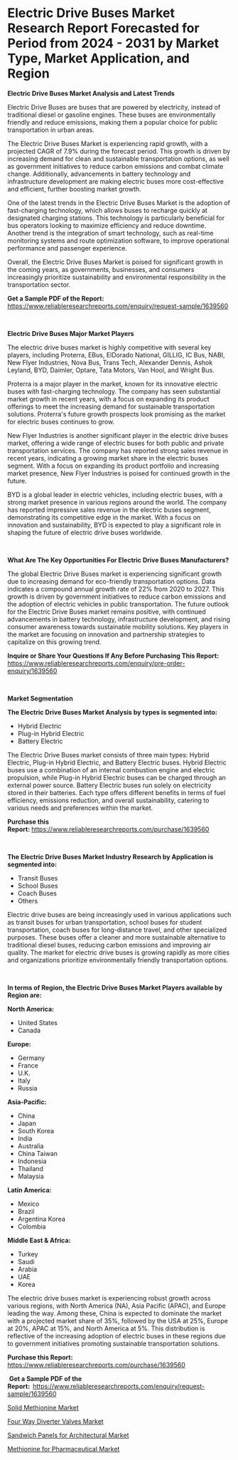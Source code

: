 <p><h1>Electric Drive Buses Market Research Report Forecasted for Period from 2024 -  2031 by Market Type, Market Application, and Region</h1></p><p><strong>Electric Drive Buses Market Analysis and Latest Trends</strong></p>
<p><p>Electric Drive Buses are buses that are powered by electricity, instead of traditional diesel or gasoline engines. These buses are environmentally friendly and reduce emissions, making them a popular choice for public transportation in urban areas.</p><p>The Electric Drive Buses Market is experiencing rapid growth, with a projected CAGR of 7.9% during the forecast period. This growth is driven by increasing demand for clean and sustainable transportation options, as well as government initiatives to reduce carbon emissions and combat climate change. Additionally, advancements in battery technology and infrastructure development are making electric buses more cost-effective and efficient, further boosting market growth.</p><p>One of the latest trends in the Electric Drive Buses Market is the adoption of fast-charging technology, which allows buses to recharge quickly at designated charging stations. This technology is particularly beneficial for bus operators looking to maximize efficiency and reduce downtime. Another trend is the integration of smart technology, such as real-time monitoring systems and route optimization software, to improve operational performance and passenger experience.</p><p>Overall, the Electric Drive Buses Market is poised for significant growth in the coming years, as governments, businesses, and consumers increasingly prioritize sustainability and environmental responsibility in the transportation sector.</p></p>
<p><strong>Get a Sample PDF of the Report:&nbsp;</strong> <a href="https://www.reliableresearchreports.com/enquiry/request-sample/1639560">https://www.reliableresearchreports.com/enquiry/request-sample/1639560</a></p>
<p>&nbsp;</p>
<p><strong>Electric Drive Buses Major Market Players</strong></p>
<p><p>The electric drive buses market is highly competitive with several key players, including Proterra, EBus, ElDorado National, GILLIG, IC Bus, NABI, New Flyer Industries, Nova Bus, Trans Tech, Alexander Dennis, Ashok Leyland, BYD, Daimler, Optare, Tata Motors, Van Hool, and Wright Bus.</p><p>Proterra is a major player in the market, known for its innovative electric buses with fast-charging technology. The company has seen substantial market growth in recent years, with a focus on expanding its product offerings to meet the increasing demand for sustainable transportation solutions. Proterra's future growth prospects look promising as the market for electric buses continues to grow.</p><p>New Flyer Industries is another significant player in the electric drive buses market, offering a wide range of electric buses for both public and private transportation services. The company has reported strong sales revenue in recent years, indicating a growing market share in the electric buses segment. With a focus on expanding its product portfolio and increasing market presence, New Flyer Industries is poised for continued growth in the future.</p><p>BYD is a global leader in electric vehicles, including electric buses, with a strong market presence in various regions around the world. The company has reported impressive sales revenue in the electric buses segment, demonstrating its competitive edge in the market. With a focus on innovation and sustainability, BYD is expected to play a significant role in shaping the future of electric drive buses worldwide.</p></p>
<p>&nbsp;</p>
<p><strong>What Are The Key Opportunities For Electric Drive Buses Manufacturers?</strong></p>
<p><p>The global Electric Drive Buses market is experiencing significant growth due to increasing demand for eco-friendly transportation options. Data indicates a compound annual growth rate of 22% from 2020 to 2027. This growth is driven by government initiatives to reduce carbon emissions and the adoption of electric vehicles in public transportation. The future outlook for the Electric Drive Buses market remains positive, with continued advancements in battery technology, infrastructure development, and rising consumer awareness towards sustainable mobility solutions. Key players in the market are focusing on innovation and partnership strategies to capitalize on this growing trend.</p></p>
<p><strong>Inquire or Share Your Questions If Any Before Purchasing This Report:</strong> <a href="https://www.reliableresearchreports.com/enquiry/pre-order-enquiry/1639560">https://www.reliableresearchreports.com/enquiry/pre-order-enquiry/1639560</a></p>
<p>&nbsp;</p>
<p><strong>Market Segmentation</strong></p>
<p><strong>The Electric Drive Buses Market Analysis by types is segmented into:</strong></p>
<p><ul><li>Hybrid Electric</li><li>Plug-in Hybrid Electric</li><li>Battery Electric</li></ul></p>
<p><p>The Electric Drive Buses market consists of three main types: Hybrid Electric, Plug-in Hybrid Electric, and Battery Electric buses. Hybrid Electric buses use a combination of an internal combustion engine and electric propulsion, while Plug-in Hybrid Electric buses can be charged through an external power source. Battery Electric buses run solely on electricity stored in their batteries. Each type offers different benefits in terms of fuel efficiency, emissions reduction, and overall sustainability, catering to various needs and preferences within the market.</p></p>
<p><strong>Purchase this Report:&nbsp;</strong><a href="https://www.reliableresearchreports.com/purchase/1639560">https://www.reliableresearchreports.com/purchase/1639560</a></p>
<p>&nbsp;</p>
<p><strong>The Electric Drive Buses Market Industry Research by Application is segmented into:</strong></p>
<p><ul><li>Transit Buses</li><li>School Buses</li><li>Coach Buses</li><li>Others</li></ul></p>
<p><p>Electric drive buses are being increasingly used in various applications such as transit buses for urban transportation, school buses for student transportation, coach buses for long-distance travel, and other specialized purposes. These buses offer a cleaner and more sustainable alternative to traditional diesel buses, reducing carbon emissions and improving air quality. The market for electric drive buses is growing rapidly as more cities and organizations prioritize environmentally friendly transportation options.</p></p>
<p>&nbsp;</p>
<p><strong>In terms of Region, the Electric Drive Buses Market Players available by Region are:</strong></p>
<p>
    <p> <strong> North America: </strong>
        <ul>
            <li>United States</li>
            <li>Canada</li>
        </ul>
        </p> 
    <p> <strong> Europe: </strong>
        <ul>
            <li>Germany</li>
            <li>France</li>
            <li>U.K.</li>
            <li>Italy</li>
            <li>Russia</li>
        </ul>
        </p> 
    <p> <strong> Asia-Pacific: </strong>
        <ul>
            <li>China</li>
            <li>Japan</li>
            <li>South Korea</li>
            <li>India</li>
            <li>Australia</li>
            <li>China Taiwan</li>
            <li>Indonesia</li>
            <li>Thailand</li>
            <li>Malaysia</li>
        </ul>
        </p> 
    <p> <strong> Latin America: </strong>
        <ul>
            <li>Mexico</li>
            <li>Brazil</li>
            <li>Argentina Korea</li>
            <li>Colombia</li>
        </ul>
        </p> 
    <p> <strong> Middle East & Africa: </strong>
        <ul>
            <li>Turkey</li>
            <li>Saudi</li>
            <li>Arabia</li>
            <li>UAE</li>
            <li>Korea</li>
        </ul>
    </p>
    </p>
<p><p>The electric drive buses market is experiencing robust growth across various regions, with North America (NA), Asia Pacific (APAC), and Europe leading the way. Among these, China is expected to dominate the market with a projected market share of 35%, followed by the USA at 25%, Europe at 20%, APAC at 15%, and North America at 5%. This distribution is reflective of the increasing adoption of electric buses in these regions due to government initiatives promoting sustainable transportation solutions.</p></p>
<p><strong>Purchase this Report: </strong><a href="https://www.reliableresearchreports.com/purchase/1639560">https://www.reliableresearchreports.com/purchase/1639560</a></p>
<p>&nbsp;<strong>Get a Sample PDF of the Report:&nbsp;&nbsp;</strong><a href="https://www.reliableresearchreports.com/enquiry/request-sample/1639560">https://www.reliableresearchreports.com/enquiry/request-sample/1639560</a></p>
<p><strong></strong></p>
<p><p><a href="https://view.publitas.com/reportprime-1/solid-methionine-market-a-comprehensive-report-of-its-market-share-growth-trends-2023-2030/">Solid Methionine Market</a></p><p><a href="https://military-diascia-e68.notion.site/Four-Way-Diverter-Valves-Market-Size-Global-Industry-Overview-Market-Segmentation-and-Forecast-20-5846c050f802455bba48942219d043c4">Four Way Diverter Valves Market</a></p><p><a href="https://view.publitas.com/reportprime-1/sandwich-panels-for-architectural-market-size-growth-outlook-from-2023-to-2030-projecting-at-markets-trends-analysis-by-application-regional-outlook-and-revenue/">Sandwich Panels for Architectural Market</a></p><p><a href="https://view.publitas.com/reportprime-1/methionine-for-pharmaceutical-market-growth-market-trends-covid-19-impact-and-forecasts-for-period-from-2023-2030/">Methionine for Pharmaceutical Market</a></p></p>